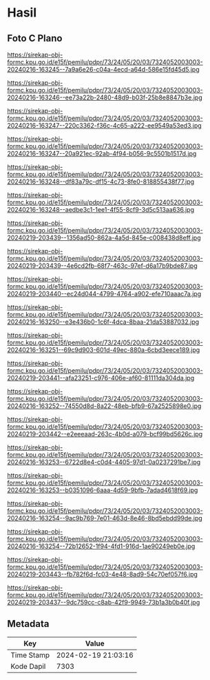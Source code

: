 # Hasil

## Foto C Plano

https://sirekap-obj-formc.kpu.go.id/e15f/pemilu/pdpr/73/24/05/20/03/7324052003003-20240216-163245--7a9a6e26-c04a-4ecd-a64d-586e15fd45d5.jpg

https://sirekap-obj-formc.kpu.go.id/e15f/pemilu/pdpr/73/24/05/20/03/7324052003003-20240216-163246--ee73a22b-2480-48d9-b03f-25b8e8847b3e.jpg

https://sirekap-obj-formc.kpu.go.id/e15f/pemilu/pdpr/73/24/05/20/03/7324052003003-20240216-163247--220c3362-f36c-4c65-a222-ee9549a53ed3.jpg

https://sirekap-obj-formc.kpu.go.id/e15f/pemilu/pdpr/73/24/05/20/03/7324052003003-20240216-163247--20a921ec-92ab-4f94-b056-9c5501b1517d.jpg

https://sirekap-obj-formc.kpu.go.id/e15f/pemilu/pdpr/73/24/05/20/03/7324052003003-20240216-163248--df83a79c-df15-4c73-8fe0-818855438f77.jpg

https://sirekap-obj-formc.kpu.go.id/e15f/pemilu/pdpr/73/24/05/20/03/7324052003003-20240216-163248--aedbe3c1-1ee1-4f55-8cf9-3d5c513aa636.jpg

https://sirekap-obj-formc.kpu.go.id/e15f/pemilu/pdpr/73/24/05/20/03/7324052003003-20240219-203439--1356ad50-862a-4a5d-845e-c008438d8eff.jpg

https://sirekap-obj-formc.kpu.go.id/e15f/pemilu/pdpr/73/24/05/20/03/7324052003003-20240219-203439--4e6cd2fb-68f7-463c-97ef-d6a17b9bde87.jpg

https://sirekap-obj-formc.kpu.go.id/e15f/pemilu/pdpr/73/24/05/20/03/7324052003003-20240219-203440--ec24d044-4799-4764-a902-efe710aaac7a.jpg

https://sirekap-obj-formc.kpu.go.id/e15f/pemilu/pdpr/73/24/05/20/03/7324052003003-20240216-163250--e3e436b0-1c6f-4dca-8baa-21da53887032.jpg

https://sirekap-obj-formc.kpu.go.id/e15f/pemilu/pdpr/73/24/05/20/03/7324052003003-20240216-163251--69c9d903-601d-49ec-880a-6cbd3eece189.jpg

https://sirekap-obj-formc.kpu.go.id/e15f/pemilu/pdpr/73/24/05/20/03/7324052003003-20240219-203441--afa23251-c976-406e-af60-81111da304da.jpg

https://sirekap-obj-formc.kpu.go.id/e15f/pemilu/pdpr/73/24/05/20/03/7324052003003-20240216-163252--74550d8d-8a22-48eb-bfb9-67a2525898e0.jpg

https://sirekap-obj-formc.kpu.go.id/e15f/pemilu/pdpr/73/24/05/20/03/7324052003003-20240219-203442--e2eeeaad-263c-4b0d-a079-bcf99bd5626c.jpg

https://sirekap-obj-formc.kpu.go.id/e15f/pemilu/pdpr/73/24/05/20/03/7324052003003-20240216-163253--6722d8e4-c0d4-4405-97d1-0a0237291be7.jpg

https://sirekap-obj-formc.kpu.go.id/e15f/pemilu/pdpr/73/24/05/20/03/7324052003003-20240216-163253--b0351096-6aaa-4d59-9bfb-7adad4618f69.jpg

https://sirekap-obj-formc.kpu.go.id/e15f/pemilu/pdpr/73/24/05/20/03/7324052003003-20240216-163254--9ac9b769-7e01-463d-8e46-8bd5ebdd99de.jpg

https://sirekap-obj-formc.kpu.go.id/e15f/pemilu/pdpr/73/24/05/20/03/7324052003003-20240216-163254--72b12652-1f94-4fd1-916d-1ae90249eb0e.jpg

https://sirekap-obj-formc.kpu.go.id/e15f/pemilu/pdpr/73/24/05/20/03/7324052003003-20240219-203443--fb782f6d-fc03-4e48-8ad9-54c70ef057f6.jpg

https://sirekap-obj-formc.kpu.go.id/e15f/pemilu/pdpr/73/24/05/20/03/7324052003003-20240219-203437--9dc759cc-c8ab-42f9-9949-73b1a3b0b40f.jpg


## Metadata

| Key        | Value               |
| ---------- | ------------------- |
| Time Stamp | 2024-02-19 21:03:16 |
| Kode Dapil | 7303                |



